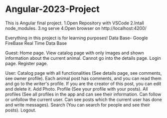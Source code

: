# Angular-2023-Project
This is Angular final project.
1.Open Repository with VSCode
2.Intall node_modules.
3.ng serve 
4.Open browser on http://localhost:4200/
  
Everything in this project is for learning purposes!
Data Base- Google FireBase Real Time Data Base

Guest:
Home page.
View catalog page with only images and shown information about the current animal. Cannot go into the details page.
Login page.
Register page.

User:
Catalog page with all functionalities (See details page, see comments, see owner profile).
Each animal post has comments, and you can read them and go to the writer's profile. If you are the creator of this post, you can edit and delete it.
Add Photo.
Profile (See your profile with your posts).
All profiles (See all profiles in the app and can see their information. Can follow or unfollow the current user. Can see posts which the current user has done and write messages).
Search (You can search for people and see their posts).
Logout.